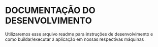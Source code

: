 # DOCUMENTAÇÃO DO DESENVOLVIMENTO
Utilizaremos esse arquivo readme para instruções de desenvolvimento e como buildar/executar a aplicação em nossas respectivas máquinas
